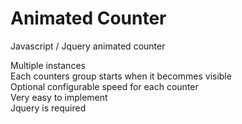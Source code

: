 # Animated Counter
Javascript / Jquery animated counter

Multiple instances <br>
Each counters group starts when it becommes visible<br>
Optional configurable speed for each counter<br>
Very easy to implement<br>
Jquery is required<br>
